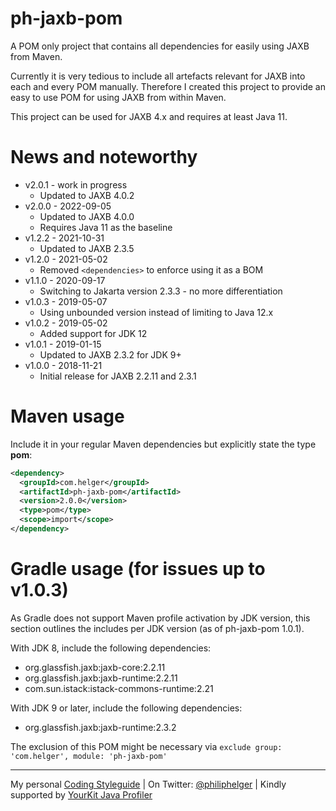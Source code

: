 # ph-jaxb-pom

A POM only project that contains all dependencies for easily using JAXB from Maven.

Currently it is very tedious to include all artefacts relevant for JAXB into each and every POM manually.
Therefore I created this project to provide an easy to use POM for using JAXB from within Maven.

This project can be used for JAXB 4.x and requires at least Java 11.

# News and noteworthy

* v2.0.1 - work in progress
    * Updated to JAXB 4.0.2
* v2.0.0 - 2022-09-05
    * Updated to JAXB 4.0.0
    * Requires Java 11 as the baseline
* v1.2.2 - 2021-10-31
    * Updated to JAXB 2.3.5
* v1.2.0 - 2021-05-02
    * Removed `<dependencies>` to enforce using it as a BOM
* v1.1.0 - 2020-09-17
    * Switching to Jakarta version 2.3.3 - no more differentiation
* v1.0.3 - 2019-05-07
    * Using unbounded version instead of limiting to Java 12.x
* v1.0.2 - 2019-05-02
    * Added support for JDK 12
* v1.0.1 - 2019-01-15
    * Updated to JAXB 2.3.2 for JDK 9+
* v1.0.0 - 2018-11-21
    * Initial release for JAXB 2.2.11 and 2.3.1

# Maven usage

Include it in your regular Maven dependencies but explicitly state the type **pom**:

```xml
<dependency>
  <groupId>com.helger</groupId>
  <artifactId>ph-jaxb-pom</artifactId>
  <version>2.0.0</version>
  <type>pom</type>
  <scope>import</scope>
</dependency>
```

# Gradle usage (for issues up to v1.0.3)

As Gradle does not support Maven profile activation by JDK version, this section outlines the includes per JDK version (as of ph-jaxb-pom 1.0.1).

With JDK 8, include the following dependencies:
* org.glassfish.jaxb:jaxb-core:2.2.11
* org.glassfish.jaxb:jaxb-runtime:2.2.11
* com.sun.istack:istack-commons-runtime:2.21

With JDK 9 or later, include the following dependencies:
* org.glassfish.jaxb:jaxb-runtime:2.3.2

The exclusion of this POM might be necessary via `exclude group: 'com.helger', module: 'ph-jaxb-pom'`

---

My personal [Coding Styleguide](https://github.com/phax/meta/blob/master/CodingStyleguide.md) |
On Twitter: <a href="https://twitter.com/philiphelger">@philiphelger</a> |
Kindly supported by [YourKit Java Profiler](https://www.yourkit.com)